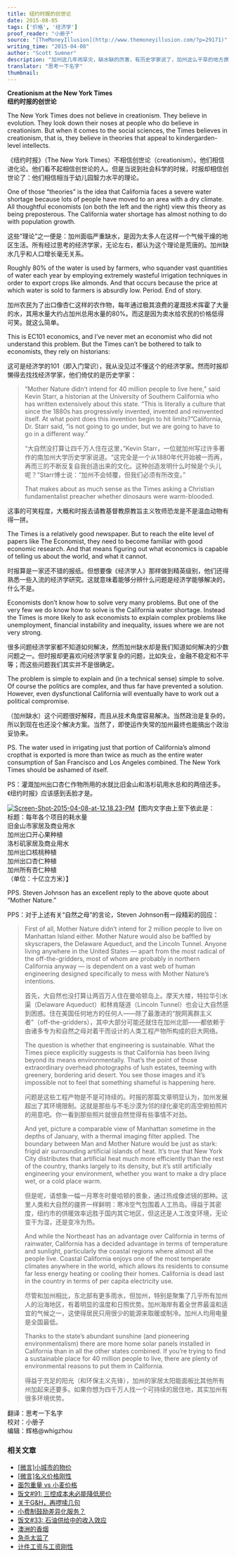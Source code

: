 ```yaml
---
title: 纽约时报的创世论
date: 2015-08-05
tags: ['价格', '经济学']
proof_reader: "小册子"
source: "[TheMoneyIllusion](http://www.themoneyillusion.com/?p=29171)"
writing_time: "2015-04-08"
author: "Scott Sumner"
description: "加州这几年闹旱灾，缺水缺的厉害，有历史学家说了，加州这么干旱的地方原本就不适合那么多人居住，不过经济学家可不同意这说法……"
translator: "思考一下名字"
thumbnail:
---
```


**Creationism at the New York Times**  
**纽约时报的创世论**

The New York Times does not believe in creationism. They believe in evolution. They look down their noses at people who do believe in creationism. But when it comes to the social sciences, the Times believes in creationism, that is, they believe in theories that appeal to kindergarden-level intellects.

《纽约时报》（The New York Times）不相信创世论（creationism）。他们相信进化论。他们看不起相信创世论的人。但是当说到社会科学的时候，时报却相信创世论了：他们相信相当于幼儿园智力水平的理论。

One of those “theories” is the idea that California faces a severe water shortage because lots of people have moved to an area with a dry climate. All thoughtful economists (on both the left and the right) view this theory as being preposterous. The California water shortage has almost nothing to do with population growth.

这些“理论”之一便是：加州面临严重缺水，是因为太多人在这样一个气候干燥的地区生活。所有经过思考的经济学家，无论左右，都认为这个理论是荒唐的。加州缺水几乎和人口增长毫无关系。

Roughly 80% of the water is used by farmers, who squander vast quantities of water each year by employing extremely wasteful irrigation techniques in order to export crops like almonds. And that occurs because the price at which water is sold to farmers is absurdly low. Period. End of story.

加州农民为了出口像杏仁这样的农作物，每年通过极其浪费的灌溉技术挥霍了大量的水，其用水量大约占加州总用水量的80%。而这是因为卖水给农民的价格低得可笑。就这么简单。

This is EC101 economics, and I’ve never met an economist who did not understand this problem. But the Times can’t be bothered to talk to economists, they rely on historians:

这可是经济学的101（即入门常识），我从没见过不懂这个的经济学家。然而时报却懒得去找找经济学家，他们倚仗的是历史学家：


> “Mother Nature didn’t intend for 40 million people to live here,” said Kevin Starr, a historian at the University of Southern California who has written extensively about this state. “This is literally a culture that since the 1880s has progressively invented, invented and reinvented itself. At what point does this invention begin to hit limits?”California, Dr. Starr said, “is not going to go under, but we are going to have to go in a different way.”
> 
>  “大自然没打算让四千万人住在这里，”Kevin Starr，一位就加州写过许多著作的南加州大学历史学家说道。“这完全是一个从1880年代开始被一而再，再而三的不断反复自我创造出来的文化。这种创造发明什么时候是个头儿呢？”Starr博士说：“加州不会倾覆，但我们必须有所改变。”
> 
>  That makes about as much sense as the Times asking a Christian fundamentalist preacher whether dinosaurs were warm-blooded.

这事的可笑程度，大概和时报去请教基督教原教旨主义牧师恐龙是不是温血动物有得一拼。

The Times is a relatively good newspaper. But to reach the elite level of papers like The Economist, they need to become familiar with good economic research. And that means figuring out what economics is capable of telling us about the world, and what it cannot.

时报算是一家还不错的报纸。但想要像《经济学人》那样做到精英级别，他们还得熟悉一些入流的经济学研究。这就意味着能够分辨什么问题是经济学能够解决的，什么不是。

Economists don’t know how to solve very many problems. But one of the very few we do know how to solve is the California water shortage. Instead the Times is more likely to ask economists to explain complex problems like unemployment, financial instability and inequality, issues where we are not very strong.

很多问题经济学家都不知道如何解决，然而加州缺水却是我们知道如何解决的少数问题之一。但时报却更喜欢问经济学家复杂的问题，比如失业，金融不稳定和不平等；而这些问题我们其实并不是很确定。

The problem is simple to explain and (in a technical sense) simple to solve. Of course the politics are complex, and thus far have prevented a solution. However, even dysfunctional California will eventually have to work out a political compromise.

（加州缺水）这个问题很好解释，而且从技术角度容易解决。当然政治是复杂的，所以到现在也还没个解决方案。当然了，即使运作失常的加州最终也能搞出个政治妥协来。

PS. The water used in irrigating just that portion of California’s almond cropthat is exported is more than twice as much as the entire water consumption of San Francisco and Los Angeles combined. The New York Times should be ashamed of itself.

PS：灌溉加州出口杏仁作物所用的水就比旧金山和洛杉矶用水总和的两倍还多。《纽约时报》应该感到丢脸才是。

[![Screen-Shot-2015-04-08-at-12.18.23-PM](https://headsalon.org/wordpress/wp-content/uploads/2015/08/Screen-Shot-2015-04-08-at-12.18.23-PM.png)](https://headsalon.org/wordpress/wp-content/uploads/2015/08/Screen-Shot-2015-04-08-at-12.18.23-PM.png)【图内文字由上至下依此是：  
标题：每年各个项目的耗水量  
旧金山市家居及商业用水  
加州出口开心果种植  
洛杉矶家居及商业用水  
加州出口核桃种植  
加州出口杏仁种植  
加州所有杏仁种植  
（单位：十亿立方米）】

PPS. Steven Johnson has an excellent reply to the above quote about “Mother Nature.”

PPS：对于上述有关“自然之母”的言论，Steven Johnson有一段精彩的回应：


> First of all, Mother Nature didn’t intend for 2 million people to live on Manhattan Island either. Mother Nature would also be baffled by skyscrapers, the Delaware Aqueduct, and the Lincoln Tunnel. Anyone living anywhere in the United States — apart from the most radical of the off-the-gridders, most of whom are probably in northern California anyway — is dependent on a vast web of human engineering designed specifically to mess with Mother Nature’s intentions.
> 
>  首先，大自然也没打算让两百万人住在曼哈顿岛上。摩天大楼，特拉华引水渠（Delaware Aqueduct）和林肯隧道（Lincoln Tunnel）也会让大自然感到困惑。住在美国任何地方的任何人——除了最激进的“脱网离群主义者”（off-the-gridders），其中大部分可能还就住在加州北部——都依赖于由诸多专为和自然之母对着干而设计的人类工程产物所构成的巨大网络。
> 
>  The question is whether that engineering is sustainable. What the Times piece explicitly suggests is that California has been living beyond its means environmentally. That’s the point of those extraordinary overhead photographs of lush estates, teeming with greenery, bordering arid desert. You see those images and it’s impossible not to feel that something shameful is happening here.
> 
>  问题是这些工程产物是不是可持续的。时报的那篇文章明显认为，加州发展超出了其环境限制。这就是那些与不毛沙漠为邻的绿化豪宅的高空俯拍照片的用意吧。你一看到那些照片就很自然觉得有些事情不对劲。
> 
>  And yet, picture a comparable view of Manhattan sometime in the depths of January, with a thermal imaging filter applied. The boundary between Man and Mother Nature would be just as stark: frigid air surrounding artificial islands of heat. It’s true that New York City distributes that artificial heat much more efficiently than the rest of the country, thanks largely to its density, but it’s still artificially engineering your environment, whether you want to make a dry place wet, or a cold place warm.
> 
>  但是呢，请想象一幅一月寒冬时曼哈顿的景象，通过热成像滤镜的那种。这里人类和大自然的疆界一样鲜明：寒冷空气包围着人工热岛。得益于其密度，纽约市的供暖效率远胜于国内其它地区，但这还是人工改变环境，无论变干为湿，还是变冷为热。
> 
>  And while the Northeast has an advantage over California in terms of rainwater, California has a decided advantage in terms of temperature and sunlight, particularly the coastal regions where almost all the people live. Coastal California enjoys one of the most temperate climates anywhere in the world, which allows its residents to consume far less energy heating or cooling their homes. California is dead last in the country in terms of per capita electricity use.
> 
>  尽管和加州相比，东北部有更多雨水，但加州，特别是聚集了几乎所有加州人的沿海地区，有着明显的温度和日照优势。加州海岸有着全世界最温和适宜的气候之一，这使得居民只用很少的能源来取暖或制冷。加州人均用电量是全国最低。
> 
>  Thanks to the state’s abundant sunshine (and pioneering environmentalism) there are more home solar panels installed in California than in all the other states combined. If you’re trying to find a sustainable place for 40 million people to live, there are plenty of environmental reasons to put them in California.
> 
>  得益于充足的阳光（和环保主义先锋），加州的家居太阳能面板比其他所有州加起来还要多。如果你想为四千万人找一个可持续的居住地，其实加州有很多环境优势。
> 

翻译：思考一下名字  
校对：小册子  
编辑：辉格@whigzhou


### 相关文章

* [[微言]小城市的物价](https://headsalon.org/archives/4536.html "[微言]小城市的物价")
* [[微言]名义价格刚性](https://headsalon.org/archives/4319.html "[微言]名义价格刚性")
* [面包重量 vs 小麦价格](https://headsalon.org/archives/1905.html "面包重量 vs 小麦价格")
* [饭文#91: 三控成本未必能降低房价](https://headsalon.org/archives/458.html "饭文#91: 三控成本未必能降低房价")
* [关于G&H，再啰嗦几句](https://headsalon.org/archives/514.html "关于G&H，再啰嗦几句")
* [小费制鼓励差异化服务？](https://headsalon.org/archives/585.html "小费制鼓励差异化服务？")
* [饭文#33: 石油供给中的收入效应](https://headsalon.org/archives/621.html "饭文#33: 石油供给中的收入效应")
* [澳洲的香烟](https://headsalon.org/archives/7656.html "澳洲的香烟")
* [急杀太监了](https://headsalon.org/archives/7138.html "急杀太监了")
* [计件工资与工资刚性](https://headsalon.org/archives/6391.html "计件工资与工资刚性")

